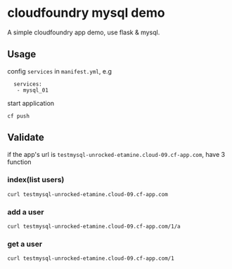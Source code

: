 # cloudfoundry mysql demo

A simple cloudfoundry app demo, use flask & mysql.

## Usage

config `services` in `manifest.yml`, e.g
```
  services:
   - mysql_01
```

start application
```
cf push
```

## Validate

if the app's url is `testmysql-unrocked-etamine.cloud-09.cf-app.com`, have 3 function

### index(list users)
```
curl testmysql-unrocked-etamine.cloud-09.cf-app.com
```

### add a user
```
curl testmysql-unrocked-etamine.cloud-09.cf-app.com/1/a
```

### get a user
```
curl testmysql-unrocked-etamine.cloud-09.cf-app.com/1
```
